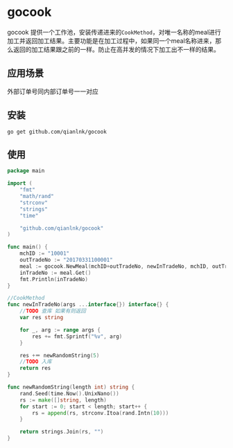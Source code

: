 # gocook

gocook 提供一个工作池，安装传递进来的`CookMethod`，对唯一名称的meal进行加工并返回加工结果。主要功能是在加工过程中，如果同一个meal名称进来，那么返回的加工结果跟之前的一样。防止在高并发的情况下加工出不一样的结果。

## 应用场景

外部订单号同内部订单号一一对应

## 安装

```shell
go get github.com/qianlnk/gocook
```

## 使用

```go
package main

import (
    "fmt"
    "math/rand"
    "strconv"
    "strings"
    "time"

    "github.com/qianlnk/gocook"
)

func main() {
    mchID := "10001"
    outTradeNo := "20170331100001"
    meal := gocook.NewMeal(mchID+outTradeNo, newInTradeNo, mchID, outTradeNo)
    inTradeNo := meal.Get()
    fmt.Println(inTradeNo)
}

//CookMethod
func newInTradeNo(args ...interface{}) interface{} {
    //TODO 查库 如果有则返回
    var res string

    for _, arg := range args {
        res += fmt.Sprintf("%v", arg)
    }

    res +＝ newRandomString(5)
    //TODO 入库
    return res
}

func newRandomString(length int) string {
    rand.Seed(time.Now().UnixNano())
    rs := make([]string, length)
    for start := 0; start < length; start++ {
        rs = append(rs, strconv.Itoa(rand.Intn(10)))
    }

    return strings.Join(rs, "")
}

```